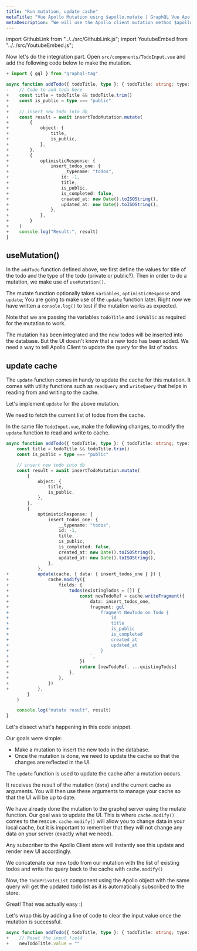 ```yaml
---
title: "Run mutation, update cache"
metaTitle: "Vue Apollo Mutation using $apollo.mutate | GraphQL Vue Apollo Tutorial"
metaDescription: "We will use the Apollo client mutation method $apollo.mutate from vue-apollo as an example to insert new data and update cache locally using readQuery and writeQuery."
---
```


import GithubLink from "../../src/GithubLink.js";
import YoutubeEmbed from "../../src/YoutubeEmbed.js";

<YoutubeEmbed link="https://www.youtube.com/embed/qHPGWfpqQ3o" />

Now let's do the integration part. Open `src/components/TodoInput.vue` and add the following code below to make the mutation.

```ts
+ import { gql } from "graphql-tag"

async function addTodo({ todoTitle, type }: { todoTitle: string; type: string }) {
-    // Code to add todo here
+    const title = todoTitle && todoTitle.trim()
+    const is_public = type === "public"
+
+    // insert new todo into db
+    const result = await insertTodoMutation.mutate(
+        {
+            object: {
+                title,
+                is_public,
+            },
+        },
+        {
+            optimisticResponse: {
+                insert_todos_one: {
+                    __typename: "todos",
+                    id: -1,
+                    title,
+                    is_public,
+                    is_completed: false,
+                    created_at: new Date().toISOString(),
+                    updated_at: new Date().toISOString(),
+                },
+            },
+        }
+    )
+    console.log("Result:", result)
}
```

## useMutation()

In the `addTodo` function defined above, we first define the values for title of the todo and the type of the todo (private or public?). Then in order to do a mutation, we make use of `useMutation()`.

The mutate function optionally takes `variables`, `optimisticResponse` and `update`; You are going to make use of the `update` function later. Right now we have written a `console.log()` to test if the mutation works as expected.

Note that we are passing the variables `todoTitle` and `isPublic` as required for the mutation to work.

The mutation has been integrated and the new todos will be inserted into the database. But the UI doesn't know that a new todo has been added. We need a way to tell Apollo Client to update the query for the list of todos.

## update cache

The `update` function comes in handy to update the cache for this mutation. It comes with utility functions such as `readQuery` and `writeQuery` that helps in reading from and writing to the cache.

Let's implement `update` for the above mutation.

We need to fetch the current list of todos from the cache. 

In the same file `TodoInput.vue`, make the following changes, to modify the `update` function to read and write to cache.

```ts
async function addTodo({ todoTitle, type }: { todoTitle: string; type: string }) {
    const title = todoTitle && todoTitle.trim()
    const is_public = type === "public"

    // insert new todo into db
    const result = await insertTodoMutation.mutate(
        {
            object: {
                title,
                is_public,
            },
        },
        {
            optimisticResponse: {
                insert_todos_one: {
                    __typename: "todos",
                    id: -1,
                    title,
                    is_public,
                    is_completed: false,
                    created_at: new Date().toISOString(),
                    updated_at: new Date().toISOString(),
                },
            },
+           update(cache, { data: { insert_todos_one } }) {
+               cache.modify({
+                   fields: {
+                       todos(existingTodos = []) {
+                           const newTodoRef = cache.writeFragment({
+                               data: insert_todos_one,
+                               fragment: gql`
+                                   fragment NewTodo on Todo {
+                                       id
+                                       title
+                                       is_public
+                                       is_completed
+                                       created_at
+                                       updated_at
+                                   }
+                               `,
+                           })
+                           return [newTodoRef, ...existingTodos]
+                       },
+                   },
+               })
+           },
        }
    )

    console.log("mutate result", result)
}
```

Let's dissect what's happening in this code snippet.

Our goals were simple:

- Make a mutation to insert the new todo in the database.
- Once the mutation is done, we need to update the cache so that the changes are reflected in the UI.

The `update` function is used to update the cache after a mutation occurs.

It receives the result of the mutation (`data`) and the current cache as arguments. You will then use these arguments to manage your cache so that the UI will be up to date.

We have already done the mutation to the graphql server using the mutate function. Our goal was to update the UI. This is where `cache.modify()` comes to the rescue. `cache.modify()` will allow you to change data in your local cache, but it is important to remember that they will not change any data on your server (exactly what we need).

  Any subscriber to the Apollo Client store will instantly see this update and render new UI accordingly.

We concatenate our new todo from our mutation with the list of existing todos and write the query back to the cache with `cache.modify()`

Now, the `TodoPrivateList` component using the Apollo object with the same query will get the updated todo list as it is automatically subscribed to the store.

Great! That was actually easy :)

Let's wrap this by adding a line of code to clear the input value once the mutation is successful.

```ts
async function addTodo({ todoTitle, type }: { todoTitle: string; type: string }) {
+    // Reset the input field
+    newTodoTitle.value = ""
```

